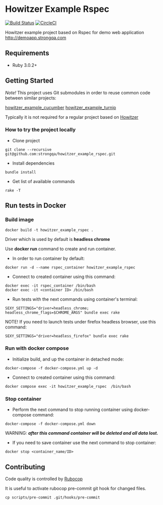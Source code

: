 Howitzer Example Rspec
=======================

[![Build Status](https://app.travis-ci.com/strongqa/howitzer_example_rspec.svg?branch=master)](https://app.travis-ci.com/strongqa/howitzer_example_rspec)
[![CircleCI](https://circleci.com/gh/strongqa/howitzer_example_rspec.svg?style=svg&circle-token=15ab6b1e7f4e9f9abc2e61b95e6a3cdc7d6655b7)](https://circleci.com/gh/strongqa/howitzer_example_rspec)

Howitzer example project based on Rspec for demo web application http://demoapp.strongqa.com

## Requirements

- Ruby 3.0.2+

## Getting Started

*Note!* This project uses Git submodules in order to reuse common code between similar projects:

[howitzer_example_cucumber](https://github.com/strongqa/howitzer_example_cucumber)
[howitzer_example_turnip](https://github.com/strongqa/howitzer_example_turnip)

Typically it is not required for a regular project based on [Howitzer](https://github.com/strongqa/howitzer)

### How to try the project locally

- Clone project

```
git clone --recursive git@github.com:strongqa/howitzer_example_rspec.git
```

- Install dependencies

```
bundle install
```

- Get list of available commands

```
rake -T
```

## Run tests in Docker

### Build image
```
docker build -t howitzer_example_rspec .
```
Driver which is used by default is **headless chrome**

Use **docker run** command to create and run container.

- In order to run container by default:
```
docker run -d --name rspec_container howitzer_example_rspec
```
- Connect to created container using this command:
```
docker exec -it rspec_container /bin/bash
docker exec -it <container ID> /bin/bash
```

- Run tests with the next commands using container's terminal:
```
SEXY_SETTINGS="driver=headless_chrome; headless_chrome_flags=$CHROME_ARGS" bundle exec rake
```
NOTE! If you need to launch tests under firefox headless browser, use this command:
```
SEXY_SETTINGS="driver=headless_firefox" bundle exec rake
```

### Run with docker compose

- Initialize build, and up the container in detached mode:
```
docker-compose -f docker-compose.yml up -d
```
- Connect to created container using this command:
```
docker compose exec -it howitzer_example_rspec  /bin/bash
```

### Stop container
- Perform the next command to stop running container using docker-compose command:
```
docker-compose -f docker-compose.yml down
```
WARNING: ***after this command container will be deleted and all data lost.***

- If you need to save container use the next command to stop container:
```
docker stop <container_name/ID>
```

## Contributing

Code quality is controlled by [Rubocop](https://github.com/bbatsov/rubocop)

It is useful to activate rubocop pre-commit git hook for changed files.

```
cp scripts/pre-commit .git/hooks/pre-commit
```
